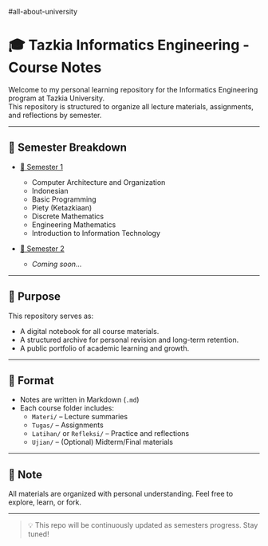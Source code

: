 #all-about-university

# 🎓 Tazkia Informatics Engineering - Course Notes

Welcome to my personal learning repository for the Informatics Engineering program at Tazkia University.  
This repository is structured to organize all lecture materials, assignments, and reflections by semester.

---

## 📁 Semester Breakdown

- [📘 Semester 1](./semester-01/)
  - Computer Architecture and Organization
  - Indonesian
  - Basic Programming
  - Piety (Ketazkiaan)
  - Discrete Mathematics
  - Engineering Mathematics
  - Introduction to Information Technology

- [📗 Semester 2](./semester-02/)
  - *Coming soon...*

---

## 🎯 Purpose

This repository serves as:
- A digital notebook for all course materials.
- A structured archive for personal revision and long-term retention.
- A public portfolio of academic learning and growth.

---

## 📌 Format

- Notes are written in Markdown (`.md`)
- Each course folder includes:
  - `Materi/` – Lecture summaries
  - `Tugas/` – Assignments
  - `Latihan/` or `Refleksi/` – Practice and reflections
  - `Ujian/` – (Optional) Midterm/Final materials

---

## 📎 Note

All materials are organized with personal understanding. Feel free to explore, learn, or fork.

---

> 💡 This repo will be continuously updated as semesters progress. Stay tuned!
